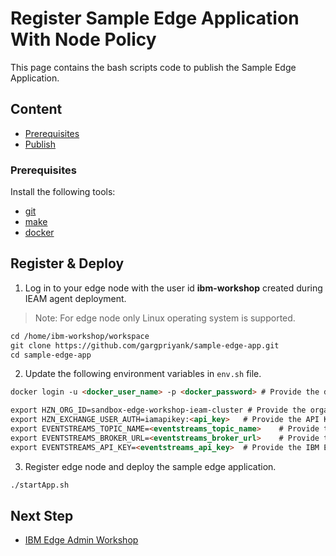 # Register Sample Edge Application With Node Policy

This page contains the bash scripts code to publish the Sample Edge Application.

## Content

- [Prerequisites](#prerequisites)
- [Publish](#publish)

### Prerequisites

Install the following tools:
- [git](https://git-scm.com/book/en/v2/Getting-Started-Installing-Git)
- [make](https://www.gnu.org/software/make/)
- [docker](https://www.ibm.com/links?url=https%3A%2F%2Fdocs.docker.com%2Fget-docker%2F)

## Register & Deploy

1) Log in to your edge node with the user id **ibm-workshop** created during IEAM agent deployment.

> Note: For edge node only Linux operating system is supported.

```markdown
cd /home/ibm-workshop/workspace
git clone https://github.com/gargpriyank/sample-edge-app.git
cd sample-edge-app
```

2) Update the following environment variables in `env.sh` file.

```markdown
docker login -u <docker_user_name> -p <docker_password> # Provide the docker user name and password.

export HZN_ORG_ID=sandbox-edge-workshop-ieam-cluster # Provide the organization id of IEAM management hub.
export HZN_EXCHANGE_USER_AUTH=iamapikey:<api_key>   # Provide the API Key to connect to IEAM management hub.
export EVENTSTREAMS_TOPIC_NAME=<eventstreams_topic_name>    # Provide the IBM Event Streams topic name.
export EVENTSTREAMS_BROKER_URL=<eventstreams_broker_url>    # Provide the IBM Event Streams broker URL.
export EVENTSTREAMS_API_KEY=<eventstreams_api_key>  # Provide the IBM Event Streams API Key.
```

3) Register edge node and deploy the sample edge application.

```markdown
./startApp.sh
```

## Next Step
- [IBM Edge Admin Workshop](edge-workshop-admin.md)